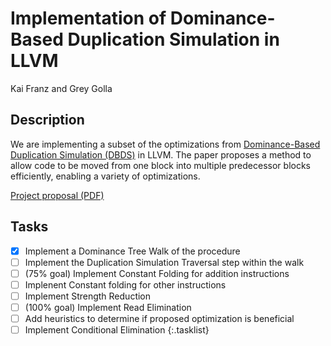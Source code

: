 # Implementation of Dominance-Based Duplication Simulation in LLVM
Kai Franz and Grey Golla

## Description
We are implementing a subset of the optimizations from [Dominance-Based Duplication Simulation (DBDS)](https://dl.acm.org/doi/pdf/10.1145/3168811) in LLVM. The paper proposes a method to allow code to be moved from one block into multiple predecessor blocks efficiently, enabling a variety of optimizations.

[Project proposal (PDF)](./Proposal.pdf)

## Tasks
- [x] Implement a Dominance Tree Walk of the procedure
- [ ] Implement the Duplication Simulation Traversal step within the walk
- [ ] \(75% goal) Implement Constant Folding for addition instructions
- [ ] Implenent Constant folding for other instructions
- [ ] Implement Strength Reduction
- [ ] \(100% goal) Implement Read Elimination
- [ ] Add heuristics to determine if proposed optimization is beneficial
- [ ] Implement Conditional Elimination
{:.tasklist}
